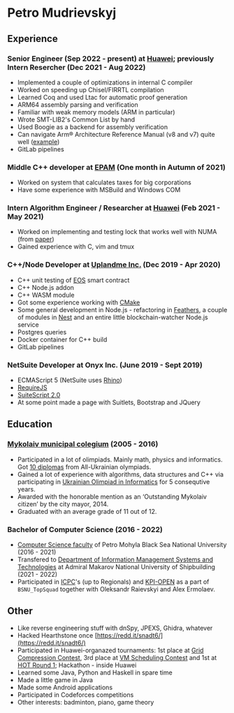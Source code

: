 # Petro Mudrievskyj

## Experience

### Senior Engineer (Sep 2022 - present) at [Huawei](https://huawei.com/); previously Intern Resercher (Dec 2021 - Aug 2022)
- Implemented a couple of optimizations in internal C compiler
- Worked on speeding up Chisel/FIRRTL compilation
- Learned Coq and used Ltac for automatic proof generation
- ARM64 assembly parsing and verification
- Familiar with weak memory models (ARM in particular)
- Wrote SMT-LIB2's Common List by hand
- Used Boogie as a backend for assembly verification
- Can navigate Arm® Architecture Reference Manual (v8 and v7) quite well ([example](http://lists.infradead.org/pipermail/linux-arm-kernel/2023-April/824874.html))
- GitLab pipelines

### Middle C++ developer at [EPAM](https://epam.com/) (One month in Autumn of 2021)
- Worked on system that calculates taxes for big corporations
- Have some experience with MSBuild and Windows COM

### Intern Algorithm Engineer / Researcher at [Huawei](https://huawei.com/) (Feb 2021 - May 2021)
- Worked on implementing and testing lock that works well with NUMA (from [paper](https://gts3.org/assets/papers/2019/kashyap:shfllock.pdf))
- Gained experience with C, vim and tmux

### C++/Node Developer at [Uplandme Inc.](https://upland.me/) (Dec 2019 - Apr 2020)
- C++ unit testing of [EOS](https://eos.io/) smart contract
- C++ Node.js addon
- C++ WASM module
- Got some experience working with [CMake](https://cmake.org/)
- Some general development in Node.js - refactoring in [Feathers](https://feathersjs.com/), a couple of modules in [Nest](https://nestjs.com/) and an entire little blockchain-watcher Node.js service
- Postgres queries
- Docker container for C++ build
- GitLab pipelines

### NetSuite Developer at Onyx Inc. (June 2019 - Sept 2019)
- ECMAScript 5 (NetSuite uses [Rhino](https://developer.mozilla.org/en-US/docs/Mozilla/Projects/Rhino))
- [RequireJS](https://requirejs.org/)
- [SuiteScript 2.0](https://docs.oracle.com/cloud/latest/netsuitecs_gs/NSSCR/NSSCR.pdf)
- At some point made a page with Suitlets, Bootstrap and JQuery

## Education

### [Mykolaiv municipal colegium](http://colegium.mk.ua/) (2005 - 2016)
+ Participated in a lot of olimpiads. Mainly math, physics and informatics. Got [10 diplomas](https://data.oi.in.ua/people/769716) from All-Ukrainian olympiads.
+ Gained a lot of experience with algorithms, data structures and C++ via participating in [Ukrainian Olimpiad in Informatics](https://oi.in.ua/) for 5 consequtive years.
+ Awarded with the honorable mention as an ‘Outstanding Mykolaiv citizen’ by the city mayor, 2014.
+ Graduated with an average grade of 11 out of 12.

### Bachelor of Computer Science (2016 - 2022)
+ [Computer Science faculty](https://chmnu.edu.ua/category/fakulteti/fakultet-komp-yuternih-nauk/) of Petro Mohyla Black Sea National University (2016 - 2021)
+ Transfered to [Department of Information Management Systems and Technologies](http://iust.nuos.edu.ua/) at Admiral Makarov National University of Shipbuilding (2021 - 2022)
+ Participated in [ICPC](https://icpc.global/)'s (up to Regionals) and [KPI-OPEN](https://open.kpi.ua/) as a part of `BSNU_TopSquad` together with Oleksandr Raievskyi and Alex Ermolaev.

## Other
+ Like reverse engineering stuff with dnSpy, JPEXS, Ghidra, whatever
+ Hacked Hearthstone once [https://redd.it/snadt6/](https://redd.it/snadt6/)
+ Participated in Huawei-organazed tournaments: 1st place at [Grid Compression Contest](https://algotester.com/gcc), 3rd place at [VM Scheduling Contest](https://algotester.com/vmsc) and 1st at [HOT Round 1](https://algotester.com/hot); Hackathon - inside Huawei
+ Learned some Java, Python and Haskell in spare time
+ Made a little game in Java
+ Made some Android applications
+ Participated in Codeforces competitions
+ Other interests: badminton, piano, game theory
